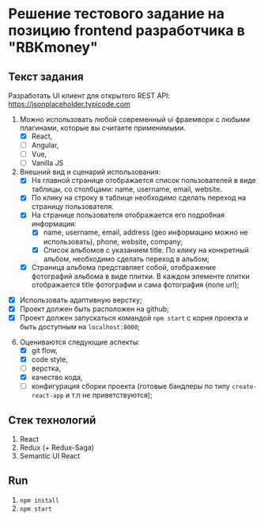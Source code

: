 # Решение тестового задание на позицию frontend разработчика в "RBKmoney"

## Текст задания 

Разработать UI клиент для открытого REST API: https://jsonplaceholder.typicode.com

1. Можно использовать любой современный ui фраемворк с любыми плагинами, которые вы считаете применимыми. 
   - [x] React, 
   - [ ] Angular, 
   - [ ] Vue, 
   - [ ] Vanilla JS 
2. Внешний вид и сценарий использования:
    - [x] На главной странице отображается список пользователей в виде таблицы, со столбцами: name, username, email, website. 
    - [x] По клику на строку в таблице необходимо сделать переход на страницу пользователя.
    - [x] На странице пользователя отображается его подробная информация:
        - [x] name, username, email, address (geo информацию можно не использовать), phone, website, company;
        - [x] Список альбомов с указанием title. По клику на конкретный альбом, необходимо сделать переход в альбом;
    - [x] Страница альбома представляет собой, отображение фотографий альбома в виде плитки. В каждом элементе плитки отображается title фотографии и сама фотография (поле url);
- [x] Использовать адаптивную верстку;
- [x] Проект должен быть расположен на github;
- [x] Проект должен запускаться командой `npm start` c корня проекта и быть доступным на `localhost:8000`;
6. Оцениваются следующие аспекты: 
    - [x] git flow,
    - [x] code style, 
    - [ ] верстка,
    - [x] качество кода,
    - [ ] конфигурация сборки проекта (готовые бандлеры по типу `create-react-app` и т.п не приветствуются);

## Стек технологий 

1. React
2. Redux (+ Redux-Saga)
3. Semantic UI React

## Run

1. `npm install`
2. `npm start`
